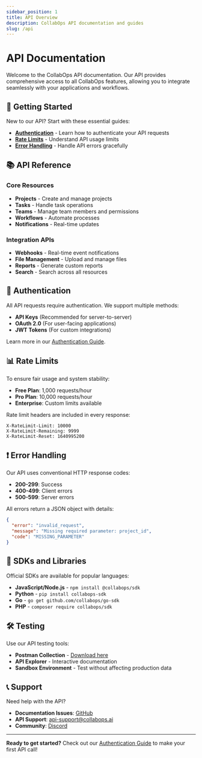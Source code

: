 ```yaml
---
sidebar_position: 1
title: API Overview
description: CollabOps API documentation and guides
slug: /api
---
```


# API Documentation

Welcome to the CollabOps API documentation. Our API provides comprehensive access to all CollabOps features, allowing you to integrate seamlessly with your applications and workflows.

## 🚀 Getting Started

New to our API? Start with these essential guides:

- **[Authentication](/docs/api/authentication)** - Learn how to authenticate your API requests
- **[Rate Limits](#rate-limits)** - Understand API usage limits
- **[Error Handling](#error-handling)** - Handle API errors gracefully

## 📚 API Reference

### Core Resources

- **Projects** - Create and manage projects
- **Tasks** - Handle task operations
- **Teams** - Manage team members and permissions
- **Workflows** - Automate processes
- **Notifications** - Real-time updates

### Integration APIs

- **Webhooks** - Real-time event notifications
- **File Management** - Upload and manage files
- **Reports** - Generate custom reports
- **Search** - Search across all resources

## 🔑 Authentication

All API requests require authentication. We support multiple methods:

- **API Keys** (Recommended for server-to-server)
- **OAuth 2.0** (For user-facing applications)
- **JWT Tokens** (For custom integrations)

Learn more in our [Authentication Guide](/docs/api/authentication).

## 📊 Rate Limits

To ensure fair usage and system stability:

- **Free Plan**: 1,000 requests/hour
- **Pro Plan**: 10,000 requests/hour
- **Enterprise**: Custom limits available

Rate limit headers are included in every response:

```
X-RateLimit-Limit: 10000
X-RateLimit-Remaining: 9999
X-RateLimit-Reset: 1640995200
```

## ❗ Error Handling

Our API uses conventional HTTP response codes:

- **200-299**: Success
- **400-499**: Client errors
- **500-599**: Server errors

All errors return a JSON object with details:

```json
{
  "error": "invalid_request",
  "message": "Missing required parameter: project_id",
  "code": "MISSING_PARAMETER"
}
```

## 📖 SDKs and Libraries

Official SDKs are available for popular languages:

- **JavaScript/Node.js** - `npm install @collabops/sdk`
- **Python** - `pip install collabops-sdk`
- **Go** - `go get github.com/collabops/go-sdk`
- **PHP** - `composer require collabops/sdk`

## 🛠️ Testing

Use our API testing tools:

- **Postman Collection** - [Download here](#)
- **API Explorer** - Interactive documentation
- **Sandbox Environment** - Test without affecting production data

## 📞 Support

Need help with the API?

- **Documentation Issues**: [GitHub](https://github.com/collabops/collabops-docs/issues)
- **API Support**: [api-support@collabops.ai](mailto:api-support@collabops.ai)
- **Community**: [Discord](https://discord.gg/collabops)

---

**Ready to get started?** Check out our [Authentication Guide](/docs/api/authentication) to make your first API call! 